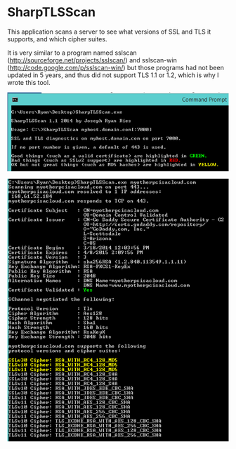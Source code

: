 SharpTLSScan
============

This application scans a server to see what versions of SSL and TLS it supports, and which cipher suites.

It is very similar to a program named sslscan (http://sourceforge.net/projects/sslscan/) and sslscan-win (http://code.google.com/p/sslscan-win/) but those programs had not been updated in 5 years, and thus did not support TLS 1.1 or 1.2, which is why I wrote this tool.

![Screenshot](./screen1.PNG)

![Screenshot](./screen2.PNG)
